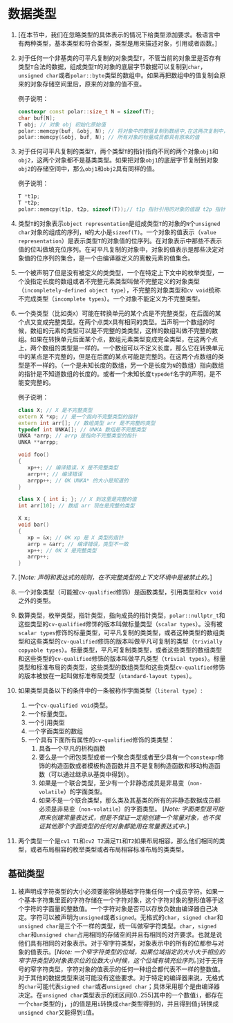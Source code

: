 # 数据类型

1. [在本节中，我们在忽略类型的具体表示的情况下给类型添加要求。极语言中有两种类型，基本类型和符合类型，类型是用来描述对象，引用或者函数。]
2. 对于任何一个非基类的可平凡复制的对象类型`T`，不管当前的对象里是否存有类型`T`合法的数据，组成类型`T`的对象的底层字节数据可以复制到`char`，`unsigned char`或者`polar::byte`类型的数组中。如果再把数组中的值复制会原来的对象存储空间里后，原来的对象的值不变。

	例子说明：
	```cpp
	constexpr const polar::size_t N = sizeof(T);
	char buf[N];
	T obj; // 对象 obj 初始化原始值
	polar::memcpy(buf, &obj, N); // 将对象中的数据复制到数组中,在这两次复制中，原来的对象的值可能会被改变
	polar::memcpy(&obj, buf, N); // 所有对象的标量成员都具有原来的值
	```
3. 对于任何可平凡复制的类型`T`，两个类型`T`的指针指向不同的两个对象`obj1`和`obj2`，这两个对象都不是基类类型。如果把对象`obj1`的底层字节复制到对象`obj2`的存储空间中，那么`obj1`和`obj2`具有同样的值。
	
	例子说明：
	
	```cpp
	T *t1p;
	T *t2p;
	polar::memcpy(t1p, t2p, sizeof(T));// t1p 指针引用的对象的值跟 t2p 指针引用的值一样
	```
4. 类型`T`的对象表示`object representation`是组成类型`T`的对象的`N`个`unsigned char`对象的组成的序列，`N`的大小是`sizeof(T)`。一个对象的值表示（`value representation`）是表示类型`T`的对象值的位序列。在对象表示中那些不表示值的位叫做填充位序列。在可平凡复制的对象中，对象的值表示是那些决定对象值的位序列的集合，是一个由编译器定义的离散元素的值集合。
5. 一个被声明了但是没有被定义的类类型，一个在特定上下文中的枚举类型，一个没指定长度的数组或者不完整元素类型叫做不完整定义的对象类型（`incompletely-defined object type`），不完整的对象类型和`cv void`统称不完成类型（`incomplete types`）。一个对象不能定义为不完整类型。
6. 一个类类型（比如类`X`）可能在转换单元的某个点是不完整类型，在后面的某个点又变成完整类型。在两个点类`X`具有相同的类型。当声明一个数组的时候，数组的元素的类型可以是不完整的类类型，这样的数组叫做不完整的数组。如果在转换单元后面某个点，数组元素类型变成完全类型，在这两个点上，两个数组的类型是一样的。一个数组可以不定义长度，那么它在转换单元中的某点是不完整的，但是在后面的某点可能是完整的。在这两个点数组的类型是不一样的。（一个是未知长度的数组，另一个是长度为`N`的数组）指向数组的指针是不知道数组的长度的。或者一个未知长度`typedef`名字的声明，是不能变完整的。

	例子说明：
	```cpp
	class X; // X 是不完整类型
	extern X *xp; // 是一个指向不完整类型的指针
	extern int arr[]; // 数组类型 arr 是不完整的类型
	typedef int UNKA[]; // UNKA 数组是不完整类型
	UNKA *arrp; // arrp 是指向不完整类型的指针
	UNKA **arrpp;
	
	void foo()
	{
	   xp++; // 编译错误，X 是不完整类型
	   arrp++; // 编译错误
	   arrpp++; // OK UNKA* 的大小是知道的
	}
	
	class X { int i; }; // X 到这里是完整的值
	int arr[10]; // 数组 arr 现在是完整的类型
	
	X x;
	void bar()
	{
	   xp = &x; // OK xp 是 X 类型的指针
	   arrp = &arr; // 编译错误，类型不一致
	   xp++; // OK X 是完整类型
	   arrp++;
	}
	```
7. [*Note: 声明和表达式的规则，在不完整类型的上下文环境中是被禁止的。*]
8. 一个对象类型（可能被`cv-qualified`修饰）是函数类型，引用类型和`cv void`之外的类型。
9. 数算类型，枚举类型，指针类型，指向成员的指针类型，`polar::nullptr_t`和这些类型的`cv-qualified`修饰的版本叫做标量类型（`scalar types`）。没有被`scalar types`修饰的标量类型，可平凡复制的类类型，或者这种类型的数组类型和这些类型的`cv-qualified`修饰的版本叫做平凡可复制的类型（`trivially copyable types`）。标量类型，平凡可复制类类型，或者这些类型的数组类型和这些类型的`cv-qualified`修饰的版本叫做平凡类型（`trivial types`）。标量类型和标准布局的类类型，这些类型的数组类型和这些类型`cv-qualified`修饰的版本被放在一起叫做标准布局类型（`standard-layout types`）。
10. 如果类型具备以下的条件中的一条被称作字面类型（`literal type`）:
	1. 一个`cv-qualified void`类型。
	2. 一个标量类型。
	3. 一个引用类型
	4. 一个字面类型的数组
	5. 一个具有下面所有属性的`cv-qualified`修饰的类类型：
		1. 具备一个平凡的析构函数
		2. 要么是一个闭包类型或者一个聚合类型或者至少具有一个`constexpr`修饰的构造函数或者模板构造函数并且不是复制构造函数和移动构造函数（可以通过继承从基类中得到）。
		3. 如果是一个联合类型，至少有一个非静态成员是非易变（`non-volatile`）的字面类型。
		4. 如果不是一个联合类型，那么类及其基类的所有的非静态数据成员都必须是非易变（`non-volatile`）的字面类型。
		[*Note: 字面类型是可能用来创建常量表达式，但是不保证一定能创建一个常量对象，也不保证其他那个字面类型的任何对象都能用在常量表达式中。*]
11. 两个类型一个是`cv1 T1`和`cv2 T2`满足`T1`和`T2`如果布局相容，那么他们相同的类型，或者布局相容的枚举类型或者布局相容标准布局的类类型。

## 基础类型

1. 被声明成字符类型的大小必须要能容纳基础字符集任何一个成员字符。如果一个基本字符集里面的字符存储在一个字符对象，这个字符对象的整形值等于这个字符的字面量的整数值。一个字符对象是否可以存放负数由编译器自己决定。字符可以被声明为`unsigned`或者`signed`。无格式的`char`，`signed char`和`unsigned char`是三个不一样的类型，统一叫做窄字符类型。`char`，`signed char`和`unsigned char`占用相同的存储空间并且有相同的对齐要求。也就是说他们具有相同的对象表示。对于窄字符类型，对象表示中的所有的位都参与对象的值表示。[*Note: 一个窄字符类型的位域，如果位域指定的大小大于相应的窄字符类型的对象表示位的位数大小时候，这个位域有填充位序列。*]对于无符号的窄字符类型，字符对象的值表示的任何一种组合都代表不一样的整数值。对于其他的数据类型来说可能没有这些要求。对于特定的编译器来说，无格式的`char`可能代表`signed char`或者`unsigned char`；具体采用那个是由编译器决定。在`unsigned char`类型表示的闭区间[0..255]其中的一个数值`i`，都存在一个`char`类型的`j`，`j`的值是用`i`转换成`char`类型得到的，并且得到值`j`转换成`unsigned char`又能得到`i`值。